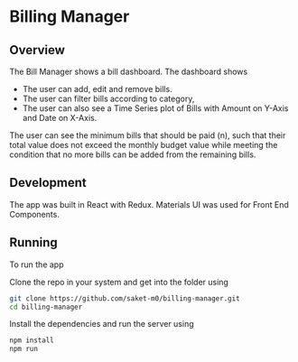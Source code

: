 # Billing Manager

## Overview
The Bill Manager shows a bill dashboard. The dashboard shows 
- The user can add, edit and remove bills.
- The user can filter bills according to category,
- The user can also see a Time Series plot of Bills with Amount on Y-Axis and Date on X-Axis.
 
The user can see the minimum bills that should be paid (n), such that their total value does not exceed the monthly budget value while meeting the condition that no more bills can be added from the remaining bills.

## Development
The app was built in React with Redux. Materials UI was used for Front End Components.

## Running
To run the app

Clone the repo in your system and get into the folder using
```sh
git clone https://github.com/saket-m0/billing-manager.git
cd billing-manager
```
Install the dependencies and run the server using
```sh
npm install
npm run
```